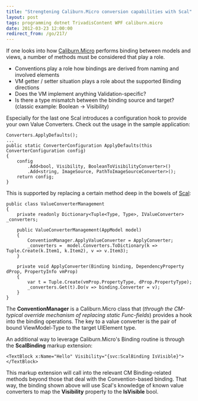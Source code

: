 ```yaml
---
title: "Strengtening Caliburn.Micro conversion capabilities with Scal"
layout: post
tags: programming dotnet TrivadisContent WPF caliburn.micro
date: 2012-03-23 12:00:00
redirect_from: /go/217/
---
```


If one looks into how [Caliburn.Micro][2] performs binding between models and views, a number of methods must be considered that play a role.

* Conventions play a role how bindings are derived from naming and involved elements
* VM getter / setter situation plays a role about the supported Binding directions
* Does the VM implement anything Validation-specific?
* Is there a type mismatch between the binding source and target? (classic example: Boolean -> Visibility)

Especially for the last one Scal introduces a configuration hook to provide your own Value Converters. Check out the usage in the sample application:

    Converters.ApplyDefaults();
    ...
    public static ConverterConfiguration ApplyDefaults(this ConverterConfiguration config)
    {
        config
            .Add<bool, Visibility, BooleanToVisibilityConverter>()
            .Add<string, ImageSource, PathToImageSourceConverter>();
        return config;
    }

This is supported by replacing a certain method deep in the bowels of [Scal][1]:

    public class ValueConverterManagement
    {
        private readonly Dictionary<Tuple<Type, Type>, IValueConverter> _converters;
    
        public ValueConverterManagement(AppModel model)
        {
            ConventionManager.ApplyValueConverter = ApplyConverter;
            _converters =  model.Converters.ToDictionary(k => Tuple.Create(k.Item1, k.Item2), v => v.Item3);
        }
    
        private void ApplyConverter(Binding binding, DependencyProperty dProp, PropertyInfo vmProp)
        {
            var t = Tuple.Create(vmProp.PropertyType, dProp.PropertyType);
            _converters.Get(t).Do(v => binding.Converter = v);
        }
    }

The __ConventionManager__ is a Caliburn.Micro class that (_through the CM-typical override mechanism of replacing static Func-fields_) provides a hook into the binding operations. The key to a value converter is the pair of bound ViewModel-Type to the target UIElement type.

An additional way to leverage Caliburn.Micro's Binding routine is through the __ScalBinding__ markup extension:

`<TextBlock x:Name="Hello" Visibility="{svc:ScalBinding IsVisible}"></TextBlock>`

This markup extension will call into the relevant CM Binding-related methods beyond those that deal with the Convention-based binding. That way, the binding shown above will use Scal's knowledge of known value converters to map the __Visibility__ property to the __IsVisible__ bool.

  [1]: https://github.com/flq/scal
  [2]: http://caliburnmicro.codeplex.com/